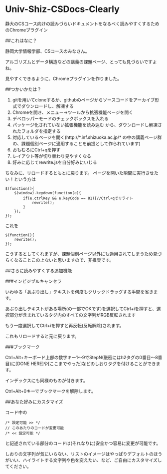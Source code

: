 Univ-Shiz-CSDocs-Clearly
========================

静大のCSコース向けの読みづらいドキュメントをなるべく読みやすくするためのChromeプラグイン

##これはなに？

静岡大学情報学部、CSコースのみなさん。

アルゴリズムとデータ構造などの講義の課題ページ、とっても見づらいですよね。

見やすくできるように、Chromeプラグインを作りました。

##つかいかたは？

1. gitを用いてcloneするか、githubのページからソースコードをアーカイブ形式でダウンロードし、解凍する
2. Chromeを開き、メニュー→ツールから拡張機能ページを開く
3. デベロッパーモードのチェックボックスを入れる
4. パッケージ化されていない拡張機能を読み込む から、ダウンロードし解凍されたフォルダを指定する
5. 対応しているページを開く(http://\*.inf.shizuoka.ac.jp/\* の中の講義ページ群の、課題個別ページに適用することを前提として作られています)
6. おもむろにCtrl+qを押す
7. レイアウト等が切り替わり見やすくなる
8. 好みに応じてrewrite.jsを自分好みにいじる

ちなみに、リロードするともとに戻ります。
ページを開いた瞬間に実行させたい！という方は

    $(function(){
    	$(window).keydown(function(e){
    		if(e.ctrlKey && e.keyCode == 81){//Ctrl+qでリライト
    			rewrite();
    		}
    	});
    });

これを

    $(function(){
    	rewrite();
    });

こうするとしてくれますが、課題個別ページ以外にも適用されてしまうため見づらくなることこの上ないと思いますので、非推奨です。

##さらに読みやすくする追加機能

###インビジブルキャンセラ

いわゆる「あぶり出し」テキストを何度もクリックドラッグする手間を省きます。

あぶり出しテキストがある場所(の一部でOKです)を選択してCtrl+iを押すと、選択部分が含まれているタグ内のすべての文字列がRGB反転されます

もう一度選択してCtrl+iを押すと再反転(反転解除)されます。

これもリロードすると元に戻ります。

###ブックマーク

Ctrl+Alt+キーボード上部の数字キー1～9でStepN(厳密にはh2タグの0番目～8番目)に[DONE HERE]や[ここまでやった]などのしおりタグを付けることができます。

インデックスにも同様のものが付きます。

Ctrl+Alt+0キーでブックマークを解除します。


##あなた好みにカスタマイズ

コード中の

    /* 設定可能 >> */
    // このあたりのコードが変更可能
    /* << 設定可能 */

と記述されている部分のコードは(それなりに)安全かつ容易に変更が可能です。

しおりの文字列が気にいらない、リストのイメージはやっぱりデフォルトのほうがいい、ハイライトする文字列や色を変えたい、など、ご自由にカスタマイズしてください。